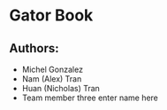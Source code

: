 # Gator Book
## Authors:
- Michel Gonzalez
- Nam (Alex) Tran
- Huan (Nicholas) Tran
- Team member three enter name here
